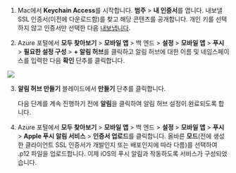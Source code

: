 
1.  Mac에서 **Keychain Access**를 시작합니다. **범주** > **내 인증서**를 엽니다. 내보낼 SSL 인증서(이전에 다운로드함)를 찾고 해당 콘텐츠를 공개합니다. 개인 키를 선택하지 않고 인증서만 선택한 다음 [내보냅니다](https://support.apple.com/kb/PH20122?locale=en_US).

2. Azure 포털에서 **모두 찾아보기** > **모바일 앱** > 백 엔드 > **설정** > **모바일 앱** > **푸시** > **필요한 설정 구성** > **+ 알림 허브**를 클릭하고 알림 허브에 대한 이름 및 네임스페이스를 입력한 다음 **확인** 단추를 클릭합니다.

  ![][1]

3. **알림 허브 만들기** 블레이드에서 **만들기** 단추를 클릭합니다.
     
    다음 단계를 계속 진행하기 전에 **알림**을 클릭하여 알림 허브 설정이 완료되도록 합니다. 
4. Azure 포털에서 **모두 찾아보기** > **모바일 앱** > 백 엔드 > **설정** > **모바일 앱** > **푸시** > **Apple 푸시 알림 서비스** > **인증서 업로드**를 클릭합니다. 올바른 **모드**(전에 생성한 클라이언트 SSL 인증서가 개발인지 또는 배포인지에 따라 다름)를 선택하여 .p12 파일을 업로드합니다. 이제 iOS의 푸시 알림과 작동하도록 서비스가 구성되었습니다.

[1]: ./media/app-service-mobile-apns-configure-push-preview/mobile-push-notification-hub.png

<!---HONumber=August15_HO8-->
